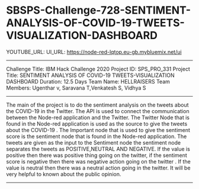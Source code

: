 # SBSPS-Challenge-728-SENTIMENT-ANALYSIS-OF-COVID-19-TWEETS-VISUALIZATION-DASHBOARD
YOUTUBE_URL:
UI_URL: https://node-red-lqtop.eu-gb.mybluemix.net/ui

_______________________________________________________________________________________________________________________________________
Challenge Title:  IBM Hack Challenge 2020
Project ID:       SPS_PRO_331
Project Title:    SENTIMENT ANALYSIS OF COVID-19 TWEETS-VISUALIZATION DASHBOARD
Duration:         12.5 Days
Team Name:        HELLRAISERS
Team Members:     Ugenthar v, Saravana T,Venkatesh S, Vidhya S
______________________________________________________________________________________________________________________________________________________________________

The main of the project is to do the sentiment analysis on the tweets about the COVID-19 in the Twitter.
The API is used to connect the communication between the Node-red application and the Twitter.
The Twitter Node that is found in the Node-red application is used as the source to give the tweets about the COVID-19 .
The Important node that is used to give the sentiment score is the sentiment node that is found in the Node-red application.
The tweets are given as the input to the Sentiment node the sentiment node separates the tweets as POSITIVE,NEUTRAL AND NEGATIVE.
If the value is positive then there was positive thing going on the twitter, if the sentiment score is negative then there was negative action going on the twitter .
If the value is neutral then there was a neutral action going in the twitter.
It will be very helpful to known about the public opinion.
______________________________________________________________________________________________________________________________________________________________________
